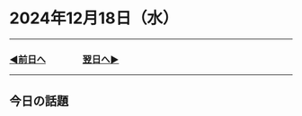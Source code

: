 # 2024年12月18日（水）

---

### [◀️前日へ](https://github.com/yuasys/chatty-journal/blob/main/2024/12/2024-12-17.md)&emsp;&emsp;&emsp;&emsp;[翌日へ▶️](https://github.com/yuasys/chatty-journal/blob/main/2024/12/2024-12-19.md)

---

## 今日の話題
